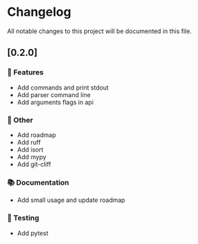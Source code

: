 # Changelog

All notable changes to this project will be documented in this file.

## [0.2.0]

### 🚀 Features

- Add commands and print stdout
- Add parser command line
- Add arguments flags in api

### 💼 Other

- Add roadmap
- Add ruff
- Add isort
- Add mypy
- Add git-cliff

### 📚 Documentation

- Add small usage and update roadmap

### 🧪 Testing

- Add pytest

<!-- generated by git-cliff -->
